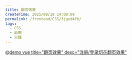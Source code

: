 ```yaml
---
title: 翻页效果
createTime: 2025/08/18 14:08:09
permalink: /frontend/CSS/3jgud4fb/
tags:
  - CSS
  - 动画
  - 实践
---
```


@[demo vue title="翻页效果" desc="注册/登录切花翻页效果"](./demo/page.vue)
